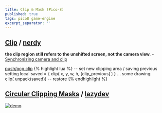 ```yaml
---
title: Clip & Mask (Pico-8)
published: true
tags: pico8 game-engine
excerpt_separator: ''
---
```

## [Clip](http://pico8wiki.com/index.php?title=Clip) / [nerdy](https://nerdyteachers.com/PICO-8/Guide/?CLIP)

**the clip region still refers to the unshifted screen, not the camera view.** - [Synchronizing camera and clip](https://chatgpt.com/share/68ea57a8-3cd4-800d-ae17-f8048902c19f)

[push/pop clip](https://chatgpt.com/share/68ea3375-8020-800d-9968-2d7cb7efc891)
{% highlight lua %}
-- set new clipping area / saving previous setting
local saved = { clip( x, y, w, h, [clip_previous] ) }
... some drawing
clip( unpack(saved)) -- restore
{% endhighlight %}
    
## [Circular Clipping Masks](https://www.lexaloffle.com/bbs/?tid=46286) / [lazydev](https://www.youtube.com/watch?v=435tL1chJhI)

[![demo](https://www.lexaloffle.com/media/16423/method4%20p8_0.gif)](https://www.lexaloffle.com/bbs/?tid=46286)
